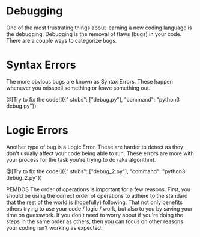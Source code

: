 # Debugging

One of the most frustrating things about learning a new coding language is the debugging. Debugging is the removal of flaws (bugs) in your code. There are a 
couple ways to categorize bugs. 
    
# Syntax Errors

The more obvious bugs are known as Syntax Errors. These happen whenever you misspell something or leave something out. 

@[Try to fix the code!]({" stubs": ["debug.py"], "command": "python3 debug.py"})



# Logic Errors

Another type of bug is a Logic Error. These are harder to detect as they don't usually affect your code being able to run. These errors are more with your 
process for the task you're trying to do (aka algorithm). 

@[Try to fix the code!]({" stubs": ["debug_2.py"], "command": "python3 debug_2.py"})
   
    
PEMDOS
    The order of operations is important for a few reasons. First, you should be using the correct order of operations to adhere to the standard that the rest
    of the world is (hopefully) following. That not only benefits others trying to use your code / logic / work, but also to you by saving your time on guesswork.
    If you don't need to worry about if you're doing the steps in the same order as others, then you can focus on other reasons your coding isn't working as expected.
    
   
